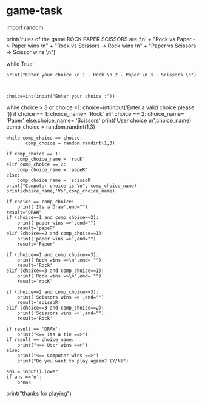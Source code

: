 # game-task

import random


print('rules of the game ROCK PAPER SCISSORS are :\n'
	+ "Rock vs Paper -> Paper wins \n"
	+ "Rock vs Scissors -> Rock wins \n"
	+ "Paper vs Scissors -> Scissor wins \n")

while True:
	
	print("Enter your choice \n 1 - Rock \n 2 - Paper \n 3 - Scissors \n")
	
	
	
	choice=int(input("Enter your choice :"))


while choice > 3 or choice <1:
    choice=int(input('Enter a valid choice please '))
    if   choice == 1:
		    choice_name= 'Rock'
    elif choice == 2:
		    choice_name= 'Paper'
    else:choice_name= 'Scissors'
    print('User choice  \n',choice_name)
    comp_choice = random.randint(1,3)

    while comp_choice == choice:
           comp_choice = random.randint(1,3)

    if comp_choice == 1:
        comp_choice_name = 'rocK'
    elif comp_choice == 2:
	    comp_choice_name = 'papeR'
    else:
	    comp_choice_name = 'scissoR'
    print("Computer choice is \n", comp_choice_name)
    print(choice_name,'Vs',comp_choice_name)

    if choice == comp_choice:
        print('Its a Draw',end="")
    result="DRAW" 
    if (choice==1 and comp_choice==2):
        print('paper wins =>',end="")
        result='papeR'
    elif (choice==2 and comp_choice==1):
	    print('paper wins =>',end="")
	    result='Paper'
	
    if (choice==1 and comp_choice==3):
	    print('Rock wins =>\n',end= "")
	    result='Rock'
    elif (choice==3 and comp_choice==1):
	    print('Rock wins =>\n',end= "")
	    result='rocK'
		
    if (choice==2 and comp_choice==3):
	    print('Scissors wins =>',end="")
	    result='scissoR'
    elif (choice==3 and comp_choice==2):
	    print('Scissors wins =>',end="")
	    result='Rock'

    if result == 'DRAW':
	    print("<== Its a tie ==>")
    if result == choice_name:
	    print("<== User wins ==>")
    else:
        print("<== Computer wins ==>")
        print("Do you want to play again? (Y/N)")

    ans = input().lower
    if ans =='n':
        break
print("thanks for playing")
